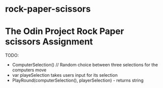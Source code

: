 # rock-paper-scissors

# The Odin Project Rock Paper scissors Assignment

TODO:

- ComputerSelection() // Random choice between three selections for the computers move
-  var playeSelection takes users input for its selection
- PlayRound(computerSelection(), playerSelection) - returns string
